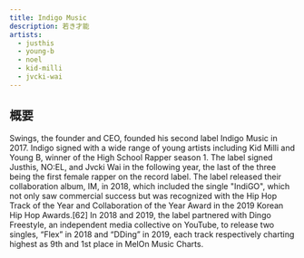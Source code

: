 ```yaml
---
title: Indigo Music
description: 若き才能
artists:
  - justhis
  - young-b
  - noel
  - kid-milli
  - jvcki-wai
---
```


## 概要

Swings, the founder and CEO, founded his second label Indigo Music in 2017. Indigo signed with a wide range of young artists including Kid Milli and Young B, winner of the High School Rapper season 1. The label signed Justhis, NO:EL, and Jvcki Wai in the following year, the last of the three being the first female rapper on the record label. The label released their collaboration album, IM, in 2018, which included the single "IndiGO", which not only saw commercial success but was recognized with the Hip Hop Track of the Year and Collaboration of the Year Award in the 2019 Korean Hip Hop Awards.[62] In 2018 and 2019, the label partnered with Dingo Freestyle, an independent media collective on YouTube, to release two singles, “Flex” in 2018 and “DDing” in 2019, each track respectively charting highest as 9th and 1st place in MelOn Music Charts.